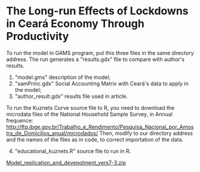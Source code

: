# The Long-run Effects of Lockdowns in Ceará Economy Through Productivity

To run the model in GAMS program, put this three files in the same directory address. The run generates a "results.gdx" file to compare with author's results.

1) "model.gms" description of the model;
2) "samPrinc.gdx" Social Accounting Matrix with Ceará's data to apply in the model;
3) "author_result.gdx" results file used in article.

To run the Kuznets Curve source file to R, you need to download the microdata files of the National Household Sample Survey, in Annual frequence:
http://ftp.ibge.gov.br/Trabalho_e_Rendimento/Pesquisa_Nacional_por_Amostra_de_Domicilios_anual/microdados/
Then, modify to our directory address and the names of the files as in code, to correct importation of the data.

4) "educational_kuznets.R" source file to run in R.

[Model_replication_and_devepolment_vers7-3.zip](https://github.com/HeitorGabriel/article-regional-recurcive-cge/files/7130205/Model_replication_and_devepolment_vers7-3.zip)

